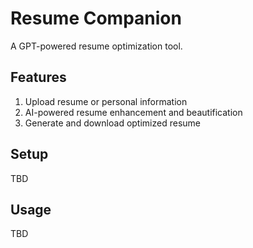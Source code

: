 # Resume Companion

A GPT-powered resume optimization tool.

## Features

1. Upload resume or personal information
2. AI-powered resume enhancement and beautification
3. Generate and download optimized resume

## Setup

TBD

## Usage

TBD
